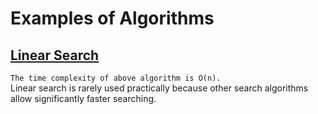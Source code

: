 # Examples of Algorithms

## [Linear Search](./linear_search.py)

`The time complexity of above algorithm is O(n).`  
Linear search is rarely used practically because other search algorithms allow significantly faster searching.
